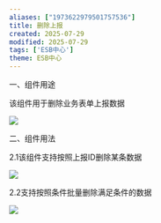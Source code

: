 ```yaml
---
aliases: ["1973622979501757536"]
title: 删除上报
created: 2025-07-29
modified: 2025-07-29
tags: ['ESB中心']
theme: ESB中心
---
```


一、组件用途

该组件用于删除业务表单上报数据

![](https://myhelpdoc.oss-cn-heyuan.aliyuncs.com/mdimages/63ec946118b8f6b0aa5f2e39ac75d91a.jpg)

二、组件用法

2.1该组件支持按照上报ID删除某条数据

![](https://myhelpdoc.oss-cn-heyuan.aliyuncs.com/mdimages/ff92b51e88b192d24387a058fe4f6c6a.jpg)

2.2支持按照条件批量删除满足条件的数据

![](https://myhelpdoc.oss-cn-heyuan.aliyuncs.com/mdimages/57b9066c49a5d9933ab958731ae7bdc4.jpg)

